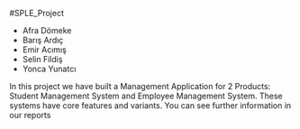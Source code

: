 #SPLE_Project

- Afra Dömeke
- Barış Ardıç
- Emir Acımış
- Selin Fildiş
- Yonca Yunatcı


In this project we have built a Management Application for 2 Products: Student Management System and Employee Management System. These systems have core features and variants. You can see further information in our reports

